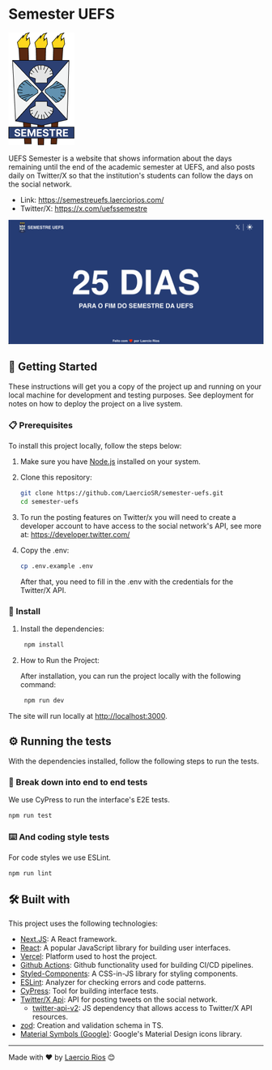 # Semester UEFS

![Logo of Project](https://raw.githubusercontent.com/LaercioSR/semester-uefs/main/__docs/logo.png)

UEFS Semester is a website that shows information about the days remaining until the end of the academic semester at UEFS, and also posts daily on Twitter/X so that the institution's students can follow the days on the social network.

- Link: <https://semestreuefs.laerciorios.com/>
- Twitter/X: <https://x.com/uefssemestre>

![Screenshot of Project](https://raw.githubusercontent.com/LaercioSR/semester-uefs/main/__docs/screenshot.png)

## 🚀 Getting Started

These instructions will get you a copy of the project up and running on your local machine for development and testing purposes. See deployment for notes on how to deploy the project on a live system.

### 📋 Prerequisites

To install this project locally, follow the steps below:

1. Make sure you have [Node.js](https://nodejs.org/) installed on your system.

2. Clone this repository:

   ```sh
   git clone https://github.com/LaercioSR/semester-uefs.git
   cd semester-uefs
   ```

3. To run the posting features on Twitter/x you will need to create a developer account to have access to the social network's API, see more at:
<https://developer.twitter.com/>

4. Copy the .env:

    ```bash
    cp .env.example .env
    ```

    After that, you need to fill in the .env with the credentials for the Twitter/X API.

### 🔧 Install

1. Install the dependencies:

   ```sh
    npm install
   ```

2. How to Run the Project:

    After installation, you can run the project locally with the following command:

   ```sh
    npm run dev
   ```

The site will run locally at <http://localhost:3000>.

## ⚙️ Running the tests

With the dependencies installed, follow the following steps to run the tests.

### 🔩 Break down into end to end tests

We use CyPress to run the interface's E2E tests.

```bash
npm run test
```

### ⌨️ And coding style tests

For code styles we use ESLint.

```bash
npm run lint
```

## 🛠️ Built with

This project uses the following technologies:

- [Next.JS](https://nextjs.org/): A React framework.
- [React](https://reactjs.org/): A popular JavaScript library for building user interfaces.
- [Vercel](https://vercel.com/): Platform used to host the project.
- [Github Actions](https://github.com/features/actions): Github functionality used for building CI/CD pipelines.
- [Styled-Components](https://styled-components.com/): A CSS-in-JS library for styling components.
- [ESLint](https://eslint.org/): Analyzer for checking errors and code patterns.
- [CyPress](https://www.cypress.io/): Tool for building interface tests.
- [Twitter/X Api](https://developer.twitter.com): API for posting tweets on the social network.
  - [twitter-api-v2](https://www.npmjs.com/package/twitter-api-v2): JS dependency that allows access to Twitter/X API resources.
- [zod](https://zod.dev/): Creation and validation schema in TS.
- [Material Symbols (Google)](https://fonts.google.com/icons): Google's Material Design icons library.

---
Made with ❤️ by [Laercio Rios](https://laerciorios.com) 😊
